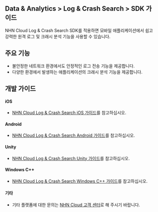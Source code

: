 ## Data & Analytics > Log & Crash Search > SDK 가이드
NHN Cloud Log & Crash Search SDK를 적용하면 모바일 애플리케이션에서 쉽고 강력한 원격 로그 및 크래시 분석 기능을 사용할 수 있습니다.

## 주요 기능

* 불안정한 네트워크 환경에서도 안정적인 로그 전송 기능을 제공합니다.
* 다양한 환경에서 발생하는 애플리케이션의 크래시 분석 기능을 제공합니다.

## 개발 가이드

#### iOS
* [NHN Cloud Log & Crash Search iOS 가이드](https://docs.toast.com/ko/TOAST/ko/toast-sdk/log-collector-ios/)를 참고하십시오.

#### Android
* [NHN Cloud Log & Crash Search Android 가이드](https://docs.toast.com/ko/TOAST/ko/toast-sdk/log-collector-android/)를 참고하십시오.

#### Unity
* [NHN Cloud Log & Crash Search Unity 가이드](https://docs.toast.com/ko/TOAST/ko/toast-sdk/log-collector-unity/)를 참고하십시오.

#### Windows C++
* [NHN Cloud Log & Crash Search Windows C++ 가이드](https://docs.toast.com/ko/TOAST/ko/toast-sdk/log-collector-windows/)를 참고하십시오.

#### 기타
* 기타 플랫폼에 대한 문의는 [NHN Cloud 고객 센터](https://toast.com/support/inquiry?alias=tab3_06)로 해 주시기 바랍니다.
